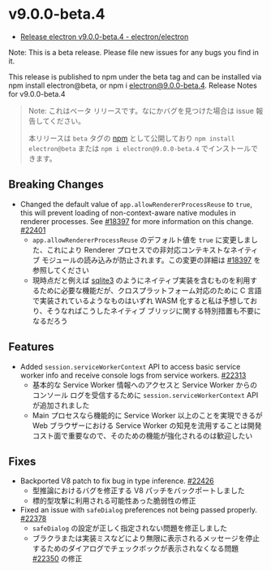 # v9.0.0-beta.4

- [Release electron v9.0.0-beta.4 - electron/electron](https://github.com/electron/electron/releases/tag/v9.0.0-beta.4)

Note: This is a beta release. Please file new issues for any bugs you find in it.

This release is published to npm under the beta tag and can be installed via npm install electron@beta, or npm i electron@9.0.0-beta.4.
Release Notes for v9.0.0-beta.4

> Note: これはベータ リリースです。なにかバグを見つけた場合は issue 報告してください。
>
> 本リリースは `beta` タグの [npm](https://www.npmjs.com/package/electron) として公開しており `npm install electron@beta` または `npm i electron@9.0.0-beta.4` でインストールできます。

## Breaking Changes

- Changed the default value of `app.allowRendererProcessReuse` to `true`, this will prevent loading of non-context-aware native modules in renderer processes. See [#18397](https://github.com/electron/electron/pull/18397) for more information on this change. [#22401](https://github.com/electron/electron/pull/22401)
  - `app.allowRendererProcessReuse` のデフォルト値を `true` に変更しました、これにより Renderer プロセスでの非対応コンテキストなネイティブ モジュールの読み込みが防止されます。この変更の詳細は [#18397](https://github.com/electron/electron/pull/18397) を参照してください
  - 現時点だと例えば [sqlite3](https://www.npmjs.com/package/sqlite3) のようにネイティブ実装を含むものを利用するために必要な機能だが、クロスプラットフォーム対応のために C 言語で実装されているようなものはいずれ WASM 化すると私は予想しており、そうなればこうしたネイティブ ブリッジに関する特別措置も不要になるだろう

## Features

- Added `session.serviceWorkerContext` API to access basic service worker info and receive console logs from service workers. [#22313](https://github.com/electron/electron/pull/22313)
  - 基本的な Service Worker 情報へのアクセスと Service Worker からのコンソール ログを受信するために `session.serviceWorkerContext` API が追加されました
  - Main プロセスなら機能的に Service Worker 以上のことを実現できるが Web ブラウザーにおける Service Worker の知見を流用することは開発コスト面で重要なので、そのための機能が強化されるのは歓迎したい

## Fixes

- Backported V8 patch to fix bug in type inference. [#22426](https://github.com/electron/electron/pull/22426)
  - 型推論におけるバグを修正する V8 パッチをバックポートしました
  - 標的型攻撃に利用される可能性あった脆弱性の修正
- Fixed an issue with `safeDialog` preferences not being passed properly. [#22378](https://github.com/electron/electron/pull/22378)
  - `safeDialog` の設定が正しく指定されない問題を修正しました
  - ブラクラまたは実装ミスなどにより無限に表示されるメッセージを停止するためのダイアログでチェックボックが表示されなくなる問題 [#22350](https://github.com/electron/electron/issues/22350) の修正
